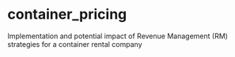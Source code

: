 # container_pricing
 Implementation and potential impact of Revenue Management (RM) strategies for a container rental company
